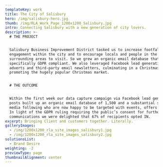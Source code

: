 ```yaml
---
templateKey: work
title: The City of Salisbury
hero: /img/salisbury-hero.jpg
thumb: /img/RLA_Work_Page_1200x1200_Salisbury.jpg
intro: Connecting Salisbury with a new generation of city lovers.
description: >-
  # THE PROJECT


  Salisbury Business Improvement District tasked us to increase footfall and
  engagement within the city and to encourage locals and people in the
  surrounding areas to visit. So we grew an organic email database that is
  specifically GDPR compliant. We also leveraged Facebook lead generation
  adverts and third-party email newsletters, culminating in a Christmas campaign
  promoting the hugely popular Christmas market.


  # THE OUTCOME


  Within the first week our data capture campaign via Facebook lead generation
  posts built up an organic email database of 1,500 and a substantial social
  media following who are now happy to be targeted with events, offers and news.
  In light of the GDPR ruling requiring the public’s consent for further
  communications we were delighted that 67% of recipients opted IN.
excerpt: Bringing Client and customers together. Literally.
galleryImages:
  - /img/1200x1200_rla_site_images_salisbury1.jpg
  - /img/1200x1200_rla_site_images_salisbury2.jpg
solutionsList:
  - Brand Desire
weighting: -2
previewType: page
thumbnailAlignment: center
---
```


